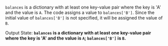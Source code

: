 `balances` is a dictionary with at least one key-value pair where the key is 'A' and the value is `A`. The code assigns a value to `balances['B']`. Since the initial value of `balances['B']` is not specified, it will be assigned the value of `B`.

Output State: **`balances` is a dictionary with at least one key-value pair where the key is 'A' and the value is `A`; `balances['B']` is `B`.**